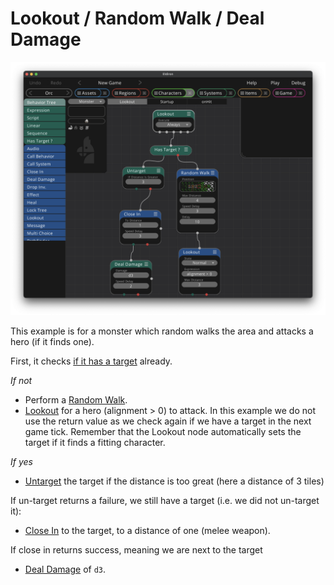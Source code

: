 # Lookout / Random Walk / Deal Damage

![Lookout](../../images/examples/Lookout.png)

This example is for a monster which random walks the area and attacks a hero (if it finds one).

First, it checks [if it has a target](../../nodes/has_target.md) already.

*If not*
* Perform a [Random Walk](../../nodes/random_walk.md).
* [Lookout](../../nodes/lookout.md) for a hero (alignment > 0) to attack. In this example we do not use the return value as we check again if we have a target in the next game tick. Remember that the Lookout node automatically sets the target if it finds a fitting character.

*If yes*
* [Untarget](../../nodes/untarget.md) the target if the distance is too great (here a distance of 3 tiles)

If un-target returns a failure, we still have a target (i.e. we did not un-target it):

* [Close In](../../nodes/close_in.md) to the target, to a distance of one (melee weapon).

If close in returns success, meaning we are next to the target

* [Deal Damage](../../nodes/deal_damage.md) of ```d3```.